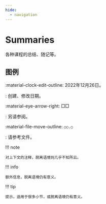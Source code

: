 ```yaml
---
hide:
  - navigation
---
```


# Summaries

各种课程的总结、随记等。

<!-- hooks/relationship.py -->

## 图例

:material-clock-edit-outline: 2022年12月26日。

:   创建、修改日期。

:material-eye-arrow-right: □□

:   另请参阅。

:material-file-move-outline: `○○.○`

:   请参考文件。

!!! note

    对上下文的注释，脱离语境则几乎不知所云。

!!! info

    额外信息，脱离语境仍有意义。

!!! tip

    提示，适用于很多小节，或脱离语境仍有意义。
